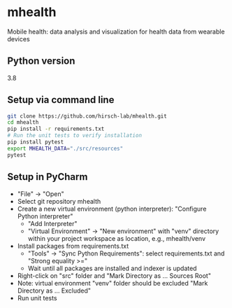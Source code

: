 # mhealth
Mobile health: data analysis and visualization for health data from wearable devices

## Python version
3.8 

## Setup via command line

```bash
git clone https://github.com/hirsch-lab/mhealth.git
cd mhealth
pip install -r requirements.txt
# Run the unit tests to verify installation
pip install pytest
export MHEALTH_DATA="./src/resources"
pytest
```

## Setup in PyCharm

* "File" -> "Open"
* Select git repository mhealth
* Create a new virtual environment (python interpreter): "Configure Python interpreter"
    * "Add Interpreter"
    * "Virtual Environment" -> "New environment" with "venv" directory within your project workspace as location, e.g., mhealth/venv
* Install packages from requirements.txt
    * "Tools" -> "Sync Python Requirements": select requirements.txt and "Strong equality >="
    * Wait until all packages are installed and indexer is updated
* Right-click on "src" folder and "Mark Directory as ... Sources Root"
* Note: virtual environment "venv" folder should be excluded "Mark Directory as ... Excluded"
* Run unit tests

